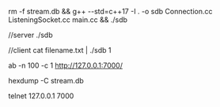 




rm -f stream.db && g++ --std=c++17 -I . -o sdb Connection.cc ListeningSocket.cc main.cc && ./sdb



//server
./sdb


//client
cat filename.txt | ./sdb 1




ab -n 100 -c 1 http://127.0.0.1:7000/


hexdump -C stream.db

telnet 127.0.0.1 7000